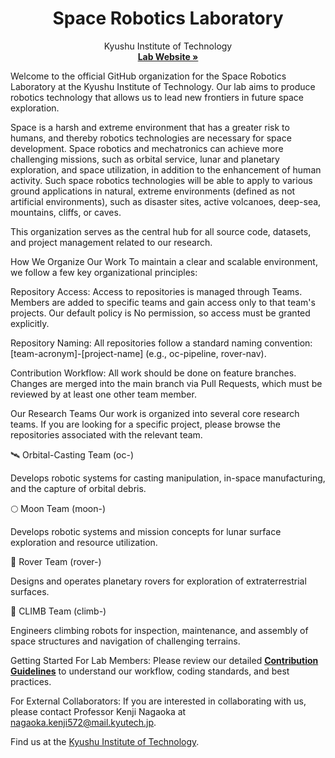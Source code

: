 <p align="center">
<h1 align="center">Space Robotics Laboratory</h1>
<p align="center">
Kyushu Institute of Technology
<br />
<a href="http://www.mech.kyutech.ac.jp/srl/index.html"><strong>Lab Website »</strong></a>
</p>
</p>

Welcome to the official GitHub organization for the Space Robotics Laboratory at the Kyushu Institute of Technology. Our lab aims to produce robotics technology that allows us to lead new frontiers in future space exploration.

Space is a harsh and extreme environment that has a greater risk to humans, and thereby robotics technologies are necessary for space development. Space robotics and mechatronics can achieve more challenging missions, such as orbital service, lunar and planetary exploration, and space utilization, in addition to the enhancement of human activity. Such space robotics technologies will be able to apply to various ground applications in natural, extreme environments (defined as not artificial environments), such as disaster sites, active volcanoes, deep-sea, mountains, cliffs, or caves.

This organization serves as the central hub for all source code, datasets, and project management related to our research.

How We Organize Our Work
To maintain a clear and scalable environment, we follow a few key organizational principles:

Repository Access: Access to repositories is managed through Teams. Members are added to specific teams and gain access only to that team's projects. Our default policy is No permission, so access must be granted explicitly.

Repository Naming: All repositories follow a standard naming convention: [team-acronym]-[project-name] (e.g., oc-pipeline, rover-nav).

Contribution Workflow: All work should be done on feature branches. Changes are merged into the main branch via Pull Requests, which must be reviewed by at least one other team member.

Our Research Teams
Our work is organized into several core research teams. If you are looking for a specific project, please browse the repositories associated with the relevant team.

🛰️ Orbital-Casting Team (oc-)

Develops robotic systems for casting manipulation, in-space manufacturing, and the capture of orbital debris.

🌕 Moon Team (moon-)

Develops robotic systems and mission concepts for lunar surface exploration and resource utilization.

🚗 Rover Team (rover-)

Designs and operates planetary rovers for exploration of extraterrestrial surfaces.

🧗 CLIMB Team (climb-)

Engineers climbing robots for inspection, maintenance, and assembly of space structures and navigation of challenging terrains.

Getting Started
For Lab Members: Please review our detailed [**Contribution Guidelines**](https://github.com/Kyutech-Space-Robotics-Lab/.github/blob/main/CONTRIBUTING.md) to understand our workflow, coding standards, and best practices.

For External Collaborators: If you are interested in collaborating with us, please contact Professor Kenji Nagaoka at nagaoka.kenji572@mail.kyutech.jp.

Find us at the <a href="http://www.mech.kyutech.ac.jp/srl/access.html">Kyushu Institute of Technology</a>.
